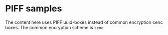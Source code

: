 # PIFF samples

The content here uses PIFF uuid-boxes instead of common encryption cenc boxes.
The common encryption scheme is `cenc`.